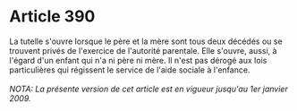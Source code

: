 # Article 390

La tutelle s'ouvre lorsque le père et la mère sont tous deux décédés ou se trouvent privés de l'exercice de l'autorité parentale.   Elle s'ouvre, aussi, à l'égard d'un enfant qui n'a ni père ni mère.   Il n'est pas dérogé aux lois particulières qui régissent le service de l'aide sociale à l'enfance.<br/><br/><i>NOTA:  La présente version de cet article est en vigueur jusqu'au 1er janvier 2009.</i>